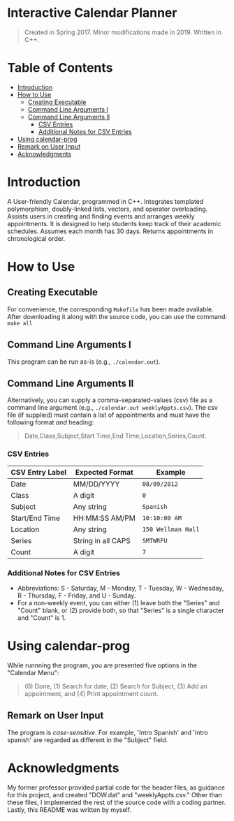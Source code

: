 # Interactive Calendar Planner
> Created in Spring 2017. Minor modifications made in 2019. Written in C++.


# Table of Contents
* [Introduction](https://github.com/jschhie/calendar-prog/blob/master/README.md#introduction)
* [How to Use](https://github.com/jschhie/calendar-prog/blob/master/README.md#how-to-use)
  * [Creating Executable](https://github.com/jschhie/calendar-prog/blob/master/README.md#creating-executable)
  * [Command Line Arguments I](https://github.com/jschhie/calendar-prog/blob/master/README.md#command-line-arguments-i)
  * [Command Line Arguments II](https://github.com/jschhie/calendar-prog/blob/master/README.md#command-line-arguments-ii)
    - [CSV Entries](https://github.com/jschhie/calendar-prog/blob/master/README.md#csv-entries)
    - [Additional Notes for CSV Entries](https://github.com/jschhie/calendar-prog/blob/master/README.md#additional-notes-for-csv-entries)
 * [Using calendar-prog](https://github.com/jschhie/calendar-prog/blob/master/README.md#using-calendar-prog)
  * [Remark on User Input](https://github.com/jschhie/calendar-prog/blob/master/README.md#remark-on-user-input)
* [Acknowledgments](https://github.com/jschhie/calendar-prog/blob/master/README.md#acknowledgments)


# Introduction
A User-friendly Calendar, programmed in C++. Integrates templated polymorphism, doubly-linked lists, vectors, and operator overloading. 
Assists users in creating and finding events and arranges weekly appointments. It is designed to help students keep track of their academic schedules. 
Assumes each month has 30 days. Returns appointments in chronological order.


# How to Use

## Creating Executable
For convenience, the corresponding ```Makefile``` has been made available. After downloading it along with the source code, you can use the command: 
```make all```

## Command Line Arguments I
This program can be run as-is (e.g., ```./calendar.out```). 


## Command Line Arguments II 
Alternatively, you can supply a comma-separated-values (csv) file as a command line argument (e.g., ```./calendar.out weeklyAppts.csv```).
The csv file (if supplied) must contain a list of appointments and must have the following format *and* heading:
> Date,Class,Subject,Start Time,End Time,Location,Series,Count.


### CSV Entries
| CSV Entry Label   | Expected Format     | Example           |
| ----------------- | -----------------   | -------           |
| Date              | MM/DD/YYYY          | ```08/09/2012```        |
| Class             | A digit             | ```0```                 |
| Subject           | Any string          | ```Spanish```           |
| Start/End Time    | HH:MM:SS AM/PM      | ```10:10:00 AM```       |
| Location          | Any string          | ```150 Wellman Hall```  |
| Series            | String in all CAPS  | ```SMTWRFU```           |
| Count             | A digit             | ```7```                 |


### Additional Notes for CSV Entries
* Abbreviations: S - Saturday, M - Monday, T - Tuesday, W - Wednesday, R - Thursday, F - Friday, and U - Sunday.
* For a non-weekly event, you can either (1) leave both the "Series" and "Count" blank, 
or (2) provide both, so that "Series" is a single character and "Count" is 1.   


# Using calendar-prog

While runnning the program, you are presented five options in the "Calendar Menu": 
> (0) Done, (1) Search for date, (2) Search for Subject, (3) Add an appointment, and (4) Print appointment count. 


## Remark on User Input
The program is *case-sensitive*. For example, 'Intro Spanish' and 'intro spanish' are regarded as different in the "Subject" field. 


# Acknowledgments
My former professor provided partial code for the header files, as guidance for this project, and created "DOW.dat" and "weeklyAppts.csv." Other than these files, I implemented the rest of the source code with a coding partner. Lastly, this README was written by myself.

